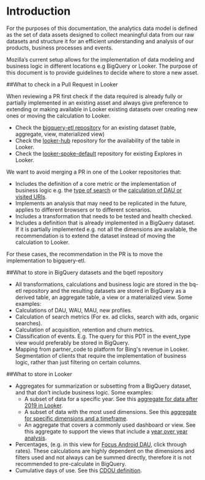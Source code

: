 # Introduction

For the purposes of this documentation, the analytics data model is defined as the set of data assets designed to collect meaningful data from our raw datasets and structure it for an efficient understanding and analysis of our products, business processes and events.

Mozilla’s current setup allows for the implementation of data modeling and business logic in different locations e.g BigQuery or Looker. The purpose of this document is to provide guidelines to decide where to store a new asset.


##What to check in a Pull Request in Looker

When reviewing a PR first check if the data required is already fully or partially implemented in an existing asset and always give preference to extending or making available in Looker existing datasets over creating new ones or moving the calculation to Looker.
- Check the [bigquery-etl repository](https://github.com/mozilla/bigquery-etl) for an existing dataset (table, aggregate, view, materialized view)
- Check the [looker-hub](https://github.com/mozilla/looker-hub) repository for the availability of the table in Looker.
- Check the [looker-spoke-default](https://github.com/mozilla/looker-spoke-default/tree/e1315853507fc1ac6e78d252d53dc8df5f5f322b) repository for existing Explores in Looker.


We want to avoid merging a PR in one of the Looker repositories that:

- Includes the definition of a core metric or the implementation of business logic e.g. the [type of search](https://github.com/mozilla/bigquery-etl/blob/a3e59f90326816a2ecaaa3e9d5b57fe9552f7d70/sql/moz-fx-data-shared-prod/search_derived/mobile_search_clients_daily_v1/query.sql#L781) or the [calculation of DAU or visited URIs](https://github.com/mozilla/bigquery-etl/blob/9bca48821a8a0d40b1700cc14ecd8068d132ed06/sql/moz-fx-data-shared-prod/telemetry_derived/firefox_desktop_exact_mau28_by_dimensions_v1/query.sql).
- Implements an analysis that may need to be replicated in the future, applies to different browsers or to different scenarios.
- Includes a transformation that needs to be tested and health checked.
- Includes a definition that is already implemented in a BigQuery dataset. If it is partially implemented e.g. not all the dimensions are available, the recommendation is to extend the dataset instead of moving the calculation to Looker.

For these cases, the recommendation in the PR is to move the implementation to bigquery-etl.


##What to store in BigQuery datasets and the bqetl repository
- All transformations, calculations and business logic are stored in the bq-etl repository and the resulting datasets are stored in BigQuery as a derived table, an aggregate table, a view or a materialized view. Some examples:
- Calculations of DAU, WAU, MAU, new profiles.
- Calculation of search metrics (For ex. ad clicks, search with ads, organic searches).
- Calculation of acquisition, retention and churn metrics.
- Classification of events. E.g. The query for this PDT in the event_type view would preferably be stored in BigQuery.
- Mapping from partner_code to platform for Bing's revenue in Looker.
Segmentation of clients that require the implementation of business logic, rather than just filtering on certain columns.

##What to store in Looker

- Aggregates for summarization or subsetting from a BigQuery dataset, and that don’t include business logic. Some examples:
  - A subset of data for a specific year. See this [aggregate for data after 2019 in Looker](https://github.com/mozilla/looker-spoke-default/blob/4ee892234963d3305f087b99a38caa501e45098f/activity_stream/explores/pocket_tile_impressions.explore.lkml#L6).
  - A subset of data with the most used dimensions. See this [aggregate for specific dimensions and a timeframe](https://github.com/mozilla/looker-spoke-default/blob/e1315853507fc1ac6e78d252d53dc8df5f5f322b/mozilla_vpn/explores/subscriptions.explore.lkml#L66).
  - An aggregate that covers a commonly used dashboard or view. See this aggregate to support the views that include a [year over year analysis](https://github.com/mozilla/looker-spoke-default/blob/c3e1dba99fe29364fdc8d46bf3a4ea53cfa87c56/combined_browser_metrics/combined_browser_metrics.model.lkml#L18).
- Percentages, (e.g. in this view for [Focus Android DAU](https://mozilla.cloud.looker.com/looks/499), click through rates). These calculations are highly dependent on the dimensions and filters used and not always can be summed directly, therefore it is not recommended to pre-calculate in BigQuery.
- Cumulative days of use. See this [CDOU definition](https://github.com/mozilla/looker-spoke-default/blob/c09b5dd11f977a0c20cf04c872e997712cbe6418/kpi/views/browser_kpis.view.lkml#L40).